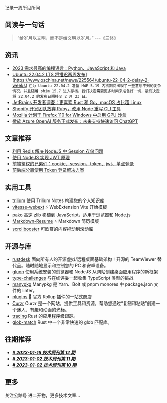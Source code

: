 记录一周所见所闻

## 阅读与一句话

> “给岁月以文明，而不是给文明以岁月。” ---《三体》

## 资讯

- [2023 需求最高的编程语言：Python、JavaScript 和 Java](https://www.oschina.net/news/225252/tech-hiring-survey-2023)
- [Ubuntu 22.04.2 LTS 将推迟两周发布](https://www.oschina.net/news/225564/ubuntu-22-04-2-delay-2-weeks)](https://www.oschina.net/news/225564/ubuntu-22-04-2-delay-2-weeks) `在为 Ubuntu 22.04.2 准备 HWE 5.19 内核期间出现了一些意想不到的复杂情况，并且随着 shim 15.7 进入存档，我们决定需要更多时间来准备好一切，最终决定将 22.04.2 的发布日期移至 2 月 23 日。`
- [JetBrains 开发者调查：更喜欢 Rust 和 Go，macOS 占比超 Linux](https://www.oschina.net/news/225563/jetbrains-devecosystem-2022)
- [Shopify 开发团队放弃 Ruby，改用 Node 重写 CLI 工具](https://www.oschina.net/news/225370/overhauling-shopify-cli)
- [Mozilla 计划于 Firefox 110 for Windows 中启用 GPU 沙盒](https://www.oschina.net/news/225368/firefox-110-gpu-sandbox-on-windows)
- [微软 Azure OpenAI 服务正式发布：未来支持快速访问 ChatGPT](https://www.ithome.com/0/669/068.htm)

## 文章推荐

- [利用 Redis 解决 NodeJS 中 Session 存储问题](https://juejin.cn/post/6844903921731780615)
- [使用 NodeJS 实现 JWT 原理](https://juejin.cn/post/6873700061000237069)
- [前端鉴权的兄弟们：cookie、session、token、jwt、单点登录](https://juejin.cn/post/6898630134530752520)
- [前后端分离使用 Token 登录解决方案](https://juejin.cn/post/6844903664163749901)

## 实用工具

- [trilium](https://github.com/zadam/trilium) 使用 Trilium Notes 构建您的个人知识库
- [vitesse-webext](https://github.com/antfu/vitesse-webext) ⚡️ WebExtension Vite 开始模板
- [pako](https://github.com/nodeca/pako) 高速 zlib 移植到 JavaScript，适用于浏览器和 Node.js
- [Markdown-Resume](https://github.com/CyC2018/Markdown-Resume) ⭐️ Markdown 简历模版
- [scrollbooster](https://github.com/ilyashubin/scrollbooster) 可欣赏的内容拖动到滚动库

## 开源与库

- [rustdesk](https://github.com/rustdesk/rustdesk) 面向所有人的开源虚拟/远程桌面基础架构！开源的 TeamViewer 替代品。随时随地显示和控制您的 PC 和安卓设备。
- [gluon](https://github.com/gluon-framework/gluon) 使用系统安装的浏览器和 NodeJS 从网站创建桌面应用程序的新框架
- [type-challenges](https://github.com/type-challenges/type-challenges) 与在线评委一起收集 TypeScript 类型的挑战
- [manypkg](https://github.com/Thinkmill/manypkg) Manypkg 是 Yarn、Bolt 或 pnpm monores 中 package.json 文件的 linter。
- [plugins](https://github.com/rollup/plugins) 🍣 官方 Rollup 插件的一站式商店
- [Curzr](https://github.com/TaylonChan/Curzr) Curzr 是一个网站，提供工具和资源，帮助您通过“复制和粘贴”创建一个迷人、有趣和动画的光标。
- [tracing](https://github.com/tokio-rs/tracing) Rust 的应用程序级跟踪。
- [glob-match](https://github.com/devongovett/glob-match) Rust 中一个非常快速的 glob 匹配库。

## 往期推荐

- **_[# 2023-01-16 技术周刊第 12 期](https://juejin.cn/post/7188632877230194725)_**
- **_[# 2023-01-02 技术周刊第 11 期](https://juejin.cn/post/7186305424054812730)_**
- **_[# 2023-01-02 技术周刊第 10 期](https://juejin.cn/post/7183598205475487799)_**

## 更多

关注公踪号 进二开物，更多技术文章...
